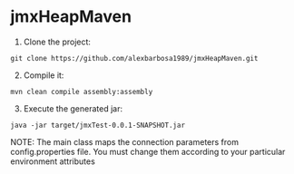 # jmxHeapMaven

1. Clone the project:

~~~
git clone https://github.com/alexbarbosa1989/jmxHeapMaven.git
~~~

2. Compile it:

~~~
mvn clean compile assembly:assembly
~~~

3. Execute the generated jar:

~~~
java -jar target/jmxTest-0.0.1-SNAPSHOT.jar
~~~

NOTE: The main class maps the connection parameters from config.properties file. You must change them according to your particular environment attributes
